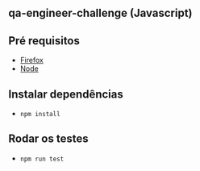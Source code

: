 ## qa-engineer-challenge (Javascript)

## Pré requisitos
- [Firefox](https://www.mozilla.org/firefox/)
- [Node](https://nodejs.org/en/)

## Instalar dependências
- `npm install`

## Rodar os testes
- `npm run test`

